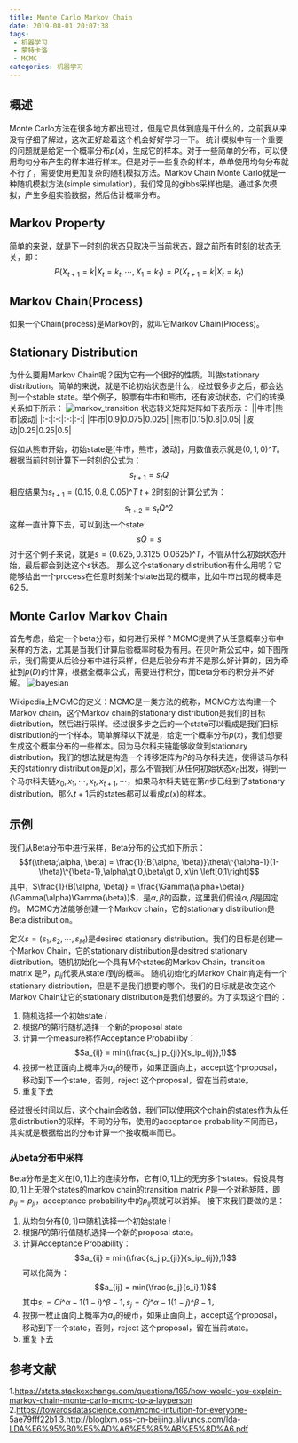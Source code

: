```yaml
---
title: Monte Carlo Markov Chain
date: 2019-08-01 20:07:38
tags:
 - 机器学习
 - 蒙特卡洛
 - MCMC
categories: 机器学习
---
```


## 概述
Monte Carlo方法在很多地方都出现过，但是它具体到底是干什么的，之前我从来没有仔细了解过，这次正好趁着这个机会好好学习一下。
统计模拟中有一个重要的问题就是给定一个概率分布$p(x)$，生成它的样本。对于一些简单的分布，可以使用均匀分布产生的样本进行样本。但是对于一些复杂的样本，单单使用均匀分布就不行了，需要使用更加复杂的随机模拟方法。Markov Chain Monte Carlo就是一种随机模拟方法(simple simulation)，我们常见的gibbs采样也是。通过多次模拟，产生多组实验数据，然后估计概率分布。

## Markov Property
简单的来说，就是下一时刻的状态只取决于当前状态，跟之前所有时刻的状态无关，即：
$$P(X_{t+1} = k |X_t=k_t,\cdots, X_1 = k_1) = P(X_{t+1}=k |X_t=k_t)$$

## Markov Chain(Process)
如果一个Chain(process)是Markov的，就叫它Markov Chain(Process)。

## Stationary Distribution
为什么要用Markov Chain呢？因为它有一个很好的性质，叫做stationary distribution。简单的来说，就是不论初始状态是什么，经过很多步之后，都会达到一个stable state。举个例子，股票有牛市和熊市，还有波动状态，它们的转换关系如下所示：
![markov_transition](markov_transition.png)
状态转义矩阵矩阵如下表所示：
||牛市|熊市|波动|
|:-:|:-:|:-:|:-:|
|牛市|0.9|0.075|0.025|
|熊市|0.15|0.8|0.05|
|波动|0.25|0.25|0.5|

假如从熊市开始，初始state是[牛市，熊市，波动]，用数值表示就是$(0, 1, 0)\^T$。根据当前时刻计算下一时刻的公式为：
$$s_{t+1} = s_t Q$$
相应结果为$s_{t+1} = (0.15, 0.8, 0.05)\^T$
$t+2$时刻的计算公式为：
$$s_{t+2} = s_t Q\^2$$
这样一直计算下去，可以到达一个state:
$$sQ = s$$
对于这个例子来说，就是$s = (0.625, 0.3125, 0.0625)\^T$，不管从什么初始状态开始，最后都会到达这个$s$状态。
那么这个stationary distribution有什么用呢？它能够给出一个process在任意时刻某个state出现的概率，比如牛市出现的概率是$62.5%$。

## Monte Carlov Markov Chain
首先考虑，给定一个beta分布，如何进行采样？MCMC提供了从任意概率分布中采样的方法，尤其是当我们计算后验概率时极为有用。在贝叶斯公式中，如下图所示，我们需要从后验分布中进行采样，但是后验分布并不是那么好计算的，因为牵扯到$p(D)$的计算，根据全概率公式，需要进行积分，而beta分布的积分并不好解。
![bayesian](bayesian.png)

Wikipedia上MCMC的定义：MCMC是一类方法的统称，MCMC方法构建一个Markov chain，这个Markov chain的stationary distribution是我们的目标distribution，然后进行采样。经过很多步之后的一个state可以看成是我们目标distribution的一个样本。简单解释以下就是，给定一个概率分布$p(x)$，我们想要生成这个概率分布的一些样本。因为马尔科夫链能够收敛到stationary distribution，我们的想法就是构造一个转移矩阵为$P$的马尔科夫连，使得该马尔科夫的stationry distribution是$p(x)$，那么不管我们从任何初始状态$x_0$出发，得到一个马尔科夫链$x_0,x_1,\cdots, x_t,x_{t+1}, \cdots$，如果马尔科夫链在第$n$步已经到了stationary distribution，那么$t+1$后的states都可以看成$p(x)$的样本。

## 示例
我们从Beta分布中进行采样，Beta分布的公式如下所示：
$$f(\theta;\alpha, \beta) = \frac{1}{B(\alpha, \beta)}\theta\^{\alpha-1}(1-\theta)\^{\beta-1},\alpha\gt 0,\beta\gt 0, x\in \left[0,1\right]$$
其中，$\frac{1}{B(\alpha, \beta)} = \frac{\Gamma(\alpha+\beta)}{\Gamma(\alpha)\Gamma(\beta)}$，是$\alpha,\beta$的函数，这里我们假设$\alpha,\beta$是固定的。
MCMC方法能够创建一个Markov chain，它的stationary distribution是Beta distribution。

定义$s=(s_1,s_2,\cdots, s_M)$是desired stationary distribution。我们的目标是创建一个Markov Chain，它的stationary distribution是desitred stationary distribution。随机初始化一个具有$M$个states的Markov Chain，transition matrix 是$P$，$p_{ij}$代表从state $i$到$j$的概率。
随机初始化的Markov Chain肯定有一个stationary distribution，但是不是我们想要的哪个。我们的目标就是改变这个Markov Chain让它的stationary distribution是我们想要的。为了实现这个目的：
1. 随机选择一个初始state $i$
2. 根据$P$的第$i$行随机选择一个新的proposal state
3. 计算一个measure称作Acceptance Probabiliby：
$$a_{ij} = min(\frac{s_j p_{ji}}{s_ip_{ij}},1)$$
4. 投掷一枚正面向上概率为$a_{ij}$的硬币，如果正面向上，accept这个proposal，移动到下一个state，否则，reject 这个proposal，留在当前state。
5. 重复下去

经过很长时间以后，这个chain会收敛，我们可以使用这个chain的states作为从任意distribution的采样。不同的分布，使用的acceptance probability不同而已，其实就是根据给出的分布计算一个接收概率而已。

### 从beta分布中采样
Beta分布是定义在$[0,1]$上的连续分布，它有$[0,1]$上的无穷多个states。假设具有$[0,1]$上无限个states的markov chain的transition matrix $P$是一个对称矩阵，即$p_{ij}=p_{ji}$，acceptance probability中的$p_{ij}$项就可以消掉。
接下来我们要做的是：
1. 从均匀分布$(0,1)$中随机选择一个初始state $i$
2. 根据$P$的第$i$行值随机选择一个新的proposal state。
3. 计算Acceptance Probability：
$$a_{ij} = min(\frac{s_j p_{ji}}{s_ip_{ij}},1)$$
可以化简为：
$$a_{ij} = min(\frac{s_j}{s_i},1)$$
其中$s_i = Ci\^{\alpha-1} (1-i)\^{\beta-1},s_j = Cj\^{\alpha-1} (1-j)\^{\beta-1}$，
4. 投掷一枚正面向上概率为$a_{ij}$的硬币，如果正面向上，accept这个proposal，移动到下一个state，否则，reject 这个proposal，留在当前state。
5. 重复下去


## 参考文献
1.https://stats.stackexchange.com/questions/165/how-would-you-explain-markov-chain-monte-carlo-mcmc-to-a-layperson
2.https://towardsdatascience.com/mcmc-intuition-for-everyone-5ae79fff22b1
3.http://bloglxm.oss-cn-beijing.aliyuncs.com/lda-LDA%E6%95%B0%E5%AD%A6%E5%85%AB%E5%8D%A6.pdf

